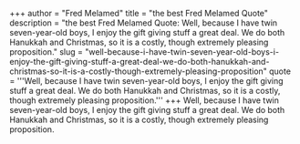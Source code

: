 +++
author = "Fred Melamed"
title = "the best Fred Melamed Quote"
description = "the best Fred Melamed Quote: Well, because I have twin seven-year-old boys, I enjoy the gift giving stuff a great deal. We do both Hanukkah and Christmas, so it is a costly, though extremely pleasing proposition."
slug = "well-because-i-have-twin-seven-year-old-boys-i-enjoy-the-gift-giving-stuff-a-great-deal-we-do-both-hanukkah-and-christmas-so-it-is-a-costly-though-extremely-pleasing-proposition"
quote = '''Well, because I have twin seven-year-old boys, I enjoy the gift giving stuff a great deal. We do both Hanukkah and Christmas, so it is a costly, though extremely pleasing proposition.'''
+++
Well, because I have twin seven-year-old boys, I enjoy the gift giving stuff a great deal. We do both Hanukkah and Christmas, so it is a costly, though extremely pleasing proposition.
